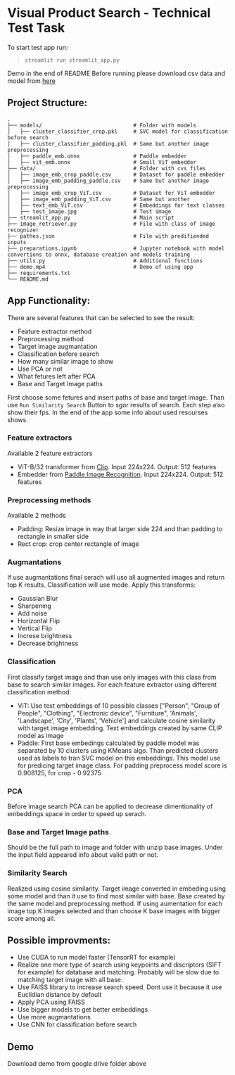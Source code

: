 # Visual Product Search - Technical Test Task

To start test app run: 
> `streamlit run streamlit_app.py`

Demo in the end of README
Before running please download csv data and model from [here](https://drive.google.com/drive/folders/18-BBC2XoVeBidGmKEAWAK1coXuwPX7AF?usp=sharing)

## Project Structure:

    .
    ├── models/                             # Folder with models
    │   ├── cluster_classifier_crop.pkl     # SVC model for classification before search
    │   ├── cluster_classifier_padding.pkl  # Same but another image preprocessing
    │   ├── paddle_emb.onnx                 # Paddle embedder
    │   ├── vit_emb.onnx                    # Small ViT embedder
    ├── data/                               # Folder with cvs files
    │   ├── image_emb_crop_paddle.csv       # Dataset for paddle embedder
    │   ├── image_emb_padding_paddle.csv    # Same but another image preprocessing
    │   ├── image_emb_crop_ViT.csv          # Dataset for ViT embedder
    │   ├── image_emb_padding_ViT.csv       # Same but another 
    │   ├── text_emb_ViT.csv                # Embeddings for text classes
    │   ├── test_image.jpg                  # Test image 
    ├── streamlit_app.py                    # Main script
    ├── image_retriever.py                  # File with class of image recognizer
    ├── pathes.json                         # File with predifiended inputs
    ├── preparations.ipynb                  # Jupyter notebook with model convertions to onnx, database creation and models training
    ├── utils.py                            # Additional functions
    ├── demo.mp4                            # Demo of using app
    ├── requirements.txt
    └── README.md


## App Functionality:

There are several features that can be selected to see the result:
- Feature extractor method
- Preprocessing method
- Target image augmantation
- Classification before search
- How many similar image to show
- Use PCA or not
- What fetures left after PCA 
- Base and Target Image paths

First choose some fetures and insert paths of base and target image. Than use `Run Similarity Search` Button to sgor results of search. Each step also show their fps. In the end of the app some info about used resourses shows.

### Feature extractors
Available 2 feature extractors
- ViT-B/32 transformer from [Clip]([https://huggingface.co/wkcn/TinyCLIP-ViT-40M-32-Text-19M-LAION400M](https://github.com/openai/CLIP/tree/main)). Input 224x224. Output: 512 features
- Embedder from [Paddle Image Recognition](https://github.com/PaddlePaddle/PaddleClas/blob/release/2.5/docs/en/quick_start/quick_start_recognition_en.md). Input 224x224. Output: 512 features

### Preprocessing methods
Available 2 methods
- Padding: Resize image in way that larger side 224 and than padding to rectangle in smaller side 
- Rect crop: crop center rectangle of image 

### Augmantations 
If use augmantations final serach will use all augmented images and return top K results. Classification will use mode. Apply this transforms:
- Gaussian Blur
- Sharpening
- Add noise
- Horizontal Flip
- Vertical Flip
- Increse brightness
- Decrease brightness

### Classification
First classify target image and than use only images with this class from base to search similar images. For each feature extractor using different classification method:
- ViT: Use text embeddings of 10 possible classes ["Person", "Group of People", "Clothing", "Electronic device", "Furniture", 'Animals', 'Landscape', 'City', 'Plants', 'Vehicle'] and calculate cosine similarity with target image embedding. Text embeddings created by same CLIP model as image
- Paddle: First base embedings calculated by paddle model was separated by 10 clusters using KMeans algo. Than predicted clusters used as labels to tran SVC model on this embeddings. This model use for predicing target image class. For padding preprocess model score is 0.908125, for crop - 0.92375

### PCA
Before image search PCA can be applied to decrease dimentionality of embeddings space in order to speed up serach. 

### Base and Target Image paths
 Should be the full path to image and folder with unzip base images. Under the input field appeared info about valid path or not.

### Similarity Search
Realized using cosine similarity. Target image converted in embeding using some model and than it use to find most similar with base. Base created by the same model and preprocessing method. If using aumentation for each image top K images selected and than choose K base images with bigger score among all.

## Possible improvments:
- Use CUDA to run model faster (TensorRT for example)
- Realize one more type of search using keypoints and discriptors (SIFT for example) for database and matching. Probably will be slow due to matching target image with all base.
- Use FAISS library to increase search speed. Dont use it because it use Euclidian distance by defoult
- Apply PCA using FAISS
- Use bigger models to get better embeddings
- Use more augmantations
- Use CNN for classification before search


## Demo

Download demo from google drive folder above
